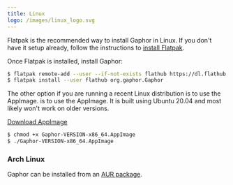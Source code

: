 ```yaml
---
title: Linux
logo: /images/linux_logo.svg
---
```


Flatpak is the recommended way to install Gaphor in Linux. If you don't have it
setup already, follow the instructions to [install Flatpak](https://flatpak.org/setup).

Once Flatpak is installed, install Gaphor:

```bash
$ flatpak remote-add --user --if-not-exists flathub https://dl.flathub.org/repo/flathub.flatpakrepo
$ flatpak install --user flathub org.gaphor.Gaphor
```

The other option if you are running a recent Linux distribution is to use the
AppImage. is to use the AppImage. It is built using Ubuntu 20.04 and most likely
won't work on older versions.

<a class="btn btn-primary btn-lg" href="https://github.com/gaphor/gaphor/releases/download/{{ site.gaphor_version }}/Gaphor-{{ site.gaphor_version }}-x86_64.AppImage"><i class="fa fa-download"></i> Download AppImage</a>

```bash
$ chmod +x Gaphor-VERSION-x86_64.AppImage
$ ./Gaphor-VERSION-x86_64.AppImage
```

### Arch Linux

Gaphor can be installed from an [AUR package](https://aur.archlinux.org/packages/python-gaphor/).

